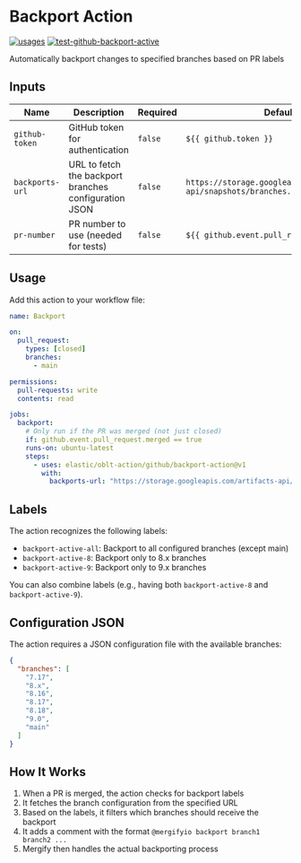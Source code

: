 # <!--name-->Backport Action<!--/name-->

[![usages](https://img.shields.io/badge/usages-white?logo=githubactions&logoColor=blue)](https://github.com/search?q=elastic%2Foblt-actions%2Fgithub%2Fbackport-active+%28path%3A.github%2Fworkflows+OR+path%3A**%2Faction.yml+OR+path%3A**%2Faction.yaml%29&type=code)
[![test-github-backport-active](https://github.com/elastic/oblt-actions/actions/workflows/test-github-backport-active.yml/badge.svg?branch=main)](https://github.com/elastic/oblt-actions/actions/workflows/test-github-backport-active.yml)

<!--description-->
Automatically backport changes to specified branches based on PR labels
<!--/description-->

## Inputs
<!--inputs-->
| Name            | Description                                           | Required | Default                                                                |
|-----------------|-------------------------------------------------------|----------|------------------------------------------------------------------------|
| `github-token`  | GitHub token for authentication                       | `false`  | `${{ github.token }}`                                                  |
| `backports-url` | URL to fetch the backport branches configuration JSON | `false`  | `https://storage.googleapis.com/artifacts-api/snapshots/branches.json` |
| `pr-number`     | PR number to use (needed for tests)                   | `false`  | `${{ github.event.pull_request.number }}`                              |
<!--/inputs-->

## Usage

Add this action to your workflow file:
<!--usage action="elastic/oblt-actions/**" version="env:VERSION"-->
```yaml
name: Backport

on:
  pull_request:
    types: [closed]
    branches:
      - main

permissions:
  pull-requests: write
  contents: read

jobs:
  backport:
    # Only run if the PR was merged (not just closed)
    if: github.event.pull_request.merged == true
    runs-on: ubuntu-latest
    steps:
      - uses: elastic/oblt-action/github/backport-action@v1
        with:
          backports-url: "https://storage.googleapis.com/artifacts-api/snapshots/branches.json"
```
<!--/usage-->

## Labels

The action recognizes the following labels:

- `backport-active-all`: Backport to all configured branches (except main)
- `backport-active-8`: Backport only to 8.x branches
- `backport-active-9`: Backport only to 9.x branches

You can also combine labels (e.g., having both `backport-active-8` and `backport-active-9`).

## Configuration JSON

The action requires a JSON configuration file with the available branches:

```json
{
  "branches": [
    "7.17",
    "8.x",
    "8.16",
    "8.17",
    "8.18",
    "9.0",
    "main"
  ]
}
```

## How It Works

1. When a PR is merged, the action checks for backport labels
2. It fetches the branch configuration from the specified URL
3. Based on the labels, it filters which branches should receive the backport
4. It adds a comment with the format `@mergifyio backport branch1 branch2 ...`
5. Mergify then handles the actual backporting process
